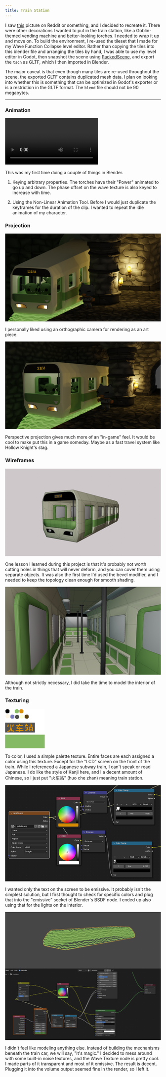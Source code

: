 ```yaml
--- 
title: Train Station 
---
```


I saw [this](https://joshuaautumn.artstation.com/projects/qAmeAz) picture on
Reddit or something, and I decided to recreate it. There were other decorations
I wanted to put in the train station, like a Goblin-themed vending machine and
better-looking torches. I needed to wrap it up and move on.
To build the environment, I re-used the tileset that I made for my Wave Function
Collapse level editor. Rather than copying the tiles into this blender file and
arranging the tiles by hand, I was able to use my level editor in Godot, then
snapshot the scene using
[PackedScene](https://docs.godotengine.org/en/stable/classes/class_packedscene.html),
and export the `tscn` as GLTF, which I then imported in Blender.

The major caveat is that even though many tiles are re-used throughout the
scene, the exported GLTF contains duplicated mesh data. I plan on looking into
whether this is something that can be optimized in Godot's exporter or is a
restriction in the GLTF format. The `blend` file should not be 90 megabytes.

---

### Animation

<video src="anim.webm" autoplay loop></video>

This was my first time doing a couple of things in Blender.

1. Keying arbitrary properties. The torches have their "Power" animated to go up
   and down. The phase offset on the wave texture is also keyed to increase with
   time.

2. Using the Non-Linear Animation Tool. Before I would just duplicate the
   keyframes for the duration of the clip. I wanted to repeat the idle animation
   of my character.

### Projection

![orthographic](ortho-train.png)

I personally liked using an orthographic camera for rendering as an art piece.

![perspective](persp-train.png)

Perspective projection gives much more of an "in-game" feel. It would be cool to
make put this in a game someday. Maybe as a fast travel system like Hollow
Knight's stag.

### Wireframes

![wireframe](train-wire.png)

One lesson I learned during this project is that it's probably not worth cutting
holes in things that will never deform, and you can cover them using separate
objects. It was also the first time I'd used the bevel modifier, and I needed to
keep the topology clean enough for smooth shading.

![wireframe](train-wire-inside.png)

Although not strictly necessary, I did take the time to model the interior of
the train.

### Texturing

![pallete](pallete.png)

To color, I used a simple palette texture. Entire faces are each assigned a
color using this texture. Except for the "LCD" screen on the front of the
train. While I referenced a Japanese subway train, I can't speak or read
Japanese. I do like the style of Kanji here, and I a decent amount of Chinese, 
so I just put "火车站" (huo che zhan) meaning train station.

![emissive check](emissive.png)

I wanted only the text on the screen to be emissive. It probably isn't the
simplest solution, but I first thought to check for specific colors and plug
that into the "emissive" socket of Blender's BSDF node. I ended up also using
that for the lights on the interior.

![levitation](levitation.png)

I didn't feel like modeling anything else. Instead of building the mechanisms
beneath the train car, we will say, "It's magic." I decided to mess around with
some built-in noise textures, and the Wave Texture node is pretty cool. I made
parts of it transparent and most of it emissive. The result is decent. Plugging
it into the volume output seemed fine in the render, so I left it.
